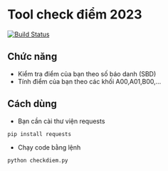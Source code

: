 # Tool check điểm 2023

[![Build Status](https://travis-ci.org/joemccann/dillinger.svg?branch=master)](https://www.python.org/)

## Chức năng

- Kiểm tra điểm của bạn theo số báo danh (SBD)
- Tính điểm của bạn theo các khối A00,A01,B00,...

## Cách dùng

- Bạn cần cài thư viện requests
```sh
pip install requests
```
- Chạy code bằng lệnh

```sh
python checkdiem.py
```
